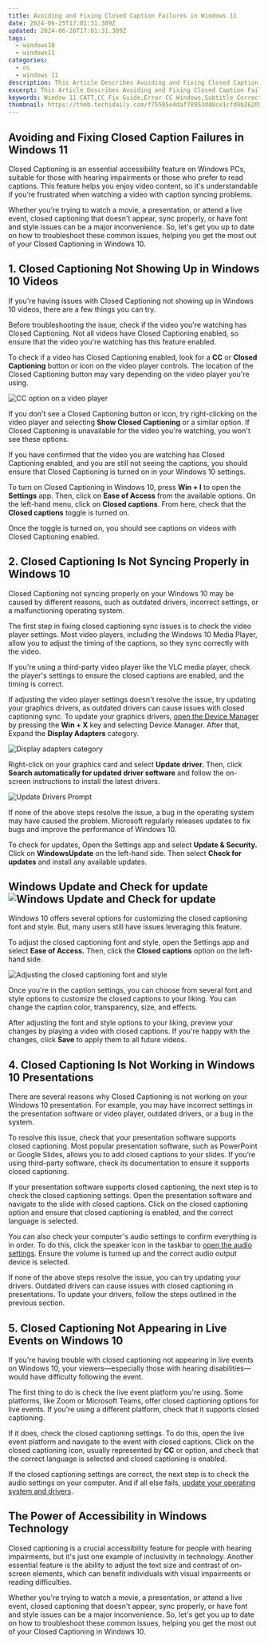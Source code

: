 ```yaml
---
title: Avoiding and Fixing Closed Caption Failures in Windows 11
date: 2024-06-25T17:01:31.389Z
updated: 2024-06-26T17:01:31.389Z
tags:
  - windows10
  - windows11
categories:
  - os
  - windows 11
description: This Article Describes Avoiding and Fixing Closed Caption Failures in Windows 11
excerpt: This Article Describes Avoiding and Fixing Closed Caption Failures in Windows 11
keywords: Window 11 CATT,CC Fix Guide,Error CC Windows,Subtitle Correction,Closed Captioning Tips,CC Failure Solve,Screen Text Fixes
thumbnail: https://thmb.techidaily.com/f75585e4daf78953dd0ce1cfd0b26209fab1e9c588003fe7de564148a8e3e23c.jpg
---
```


## Avoiding and Fixing Closed Caption Failures in Windows 11

 Closed Captioning is an essential accessibility feature on Windows PCs, suitable for those with hearing impairments or those who prefer to read captions. This feature helps you enjoy video content, so it's understandable if you’re frustrated when watching a video with caption syncing problems.

 Whether you're trying to watch a movie, a presentation, or attend a live event, closed captioning that doesn't appear, sync properly, or have font and style issues can be a major inconvenience. So, let's get you up to date on how to troubleshoot these common issues, helping you get the most out of your Closed Captioning in Windows 10\.

## 1\. Closed Captioning Not Showing Up in Windows 10 Videos

 If you're having issues with Closed Captioning not showing up in Windows 10 videos, there are a few things you can try.

 Before troubleshooting the issue, check if the video you're watching has Closed Captioning. Not all videos have Closed Captioning enabled, so ensure that the video you're watching has this feature enabled.

 To check if a video has Closed Captioning enabled, look for a **CC** or **Closed Captioning** button or icon on the video player controls. The location of the Closed Captioning button may vary depending on the video player you're using.

![CC option on a video player](https://static1.makeuseofimages.com/wordpress/wp-content/uploads/2023/06/cc-option-on-a-video-player.jpg)

 If you don't see a Closed Captioning button or icon, try right-clicking on the video player and selecting **Show Closed Captioning** or a similar option. If Closed Captioning is unavailable for the video you're watching, you won't see these options.

 If you have confirmed that the video you are watching has Closed Captioning enabled, and you are still not seeing the captions, you should ensure that Closed Captioning is turned on in your Windows 10 settings.

 To turn on Closed Captioning in Windows 10, press **Win + I** to open the **Settings** app. Then, click on **Ease of Access** from the available options. On the left-hand menu, click on **Closed captions**. From here, check that the **Closed captions** toggle is turned on.

 Once the toggle is turned on, you should see captions on videos with Closed Captioning enabled.

## 2\. Closed Captioning Is Not Syncing Properly in Windows 10

 Closed Captioning not syncing properly on your Windows 10 may be caused by different reasons, such as outdated drivers, incorrect settings, or a malfunctioning operating system.

 The first step in fixing closed captioning sync issues is to check the video player settings. Most video players, including the Windows 10 Media Player, allow you to adjust the timing of the captions, so they sync correctly with the video.

 If you're using a third-party video player like the VLC media player, check the player's settings to ensure the closed captions are enabled, and the timing is correct.

 If adjusting the video player settings doesn't resolve the issue, try updating your graphics drivers, as outdated drivers can cause issues with closed captioning sync. To update your graphics drivers, [open the Device Manager](https://www.makeuseof.com/windows-open-device-manager/) by pressing the **Win + X** key and selecting Device Manager. After that, Expand the **Display Adapters** category.

![Display adapters category](https://static1.makeuseofimages.com/wordpress/wp-content/uploads/2023/06/display-adapters-category.jpg)

 Right-click on your graphics card and select **Update driver.** Then, click **Search automatically for updated driver software** and follow the on-screen instructions to install the latest drivers.

![Update Drivers Prompt](https://static1.makeuseofimages.com/wordpress/wp-content/uploads/2023/06/update-drivers-prompt.jpg)

 If none of the above steps resolve the issue, a bug in the operating system may have caused the problem. Microsoft regularly releases updates to fix bugs and improve the performance of Windows 10\.

 To check for updates, Open the Settings app and select **Update & Security.** Click on **WindowsUpdate** on the left-hand side. Then select **Check for updates** and install any available updates.

## Windows Update and Check for update ![Windows Update and Check for update](https://static0.makeuseofimages.com/wordpress/wp-content/uploads/2023/06/windows-update-and-check-for-update.jpg)

 Windows 10 offers several options for customizing the closed captioning font and style. But, many users still have issues leveraging this feature.

 To adjust the closed captioning font and style, open the Settings app and select **Ease of Access.** Then, click the **Closed captions** option on the left-hand side.

![Adjusting the closed captioning font and style](https://static1.makeuseofimages.com/wordpress/wp-content/uploads/2023/06/adjusting-the-closed-captioning-font-and-style.jpg)

 Once you're in the caption settings, you can choose from several font and style options to customize the closed captions to your liking. You can change the caption color, transparency, size, and effects.

 After adjusting the font and style options to your liking, preview your changes by playing a video with closed captions. If you're happy with the changes, click **Save** to apply them to all future videos.

## 4\. Closed Captioning Is Not Working in Windows 10 Presentations

 There are several reasons why Closed Captioning is not working on your Windows 10 presentation. For example, you may have incorrect settings in the presentation software or video player, outdated drivers, or a bug in the system.

 To resolve this issue, check that your presentation software supports closed captioning. Most popular presentation software, such as PowerPoint or Google Slides, allows you to add closed captions to your slides. If you’re using third-party software, check its documentation to ensure it supports closed captioning.

 If your presentation software supports closed captioning, the next step is to check the closed captioning settings. Open the presentation software and navigate to the slide with closed captions. Click on the closed captioning option and ensure that closed captioning is enabled, and the correct language is selected.

 You can also check your computer's audio settings to confirm everything is in order. To do this, click the speaker icon in the taskbar to [open the audio settings](https://www.makeuseof.com/ways-to-open-sound-settings-windows-pc/). Ensure the volume is turned up and the correct audio output device is selected.

 If none of the above steps resolve the issue, you can try updating your drivers. Outdated drivers can cause issues with closed captioning in presentations. To update your drivers, follow the steps outlined in the previous section.

## 5\. Closed Captioning Not Appearing in Live Events on Windows 10

 If you're having trouble with closed captioning not appearing in live events on Windows 10, your viewers—especially those with hearing disabilities—would have difficulty following the event.

 The first thing to do is check the live event platform you're using. Some platforms, like Zoom or Microsoft Teams, offer closed captioning options for live events. If you're using a different platform, check that it supports closed captioning.

 If it does, check the closed captioning settings. To do this, open the live event platform and navigate to the event with closed captions. Click on the closed captioning icon, usually represented by **CC** or option, and check that the correct language is selected and closed captioning is enabled.

 If the closed captioning settings are correct, the next step is to check the audio settings on your computer. And if all else fails, [update your operating system and drivers](https://www.makeuseof.com/tag/update-windows-software-guide/).

## The Power of Accessibility in Windows Technology

 Closed captioning is a crucial accessibility feature for people with hearing impairments, but it's just one example of inclusivity in technology. Another essential feature is the ability to adjust the text size and contrast of on-screen elements, which can benefit individuals with visual impairments or reading difficulties.

 Whether you're trying to watch a movie, a presentation, or attend a live event, closed captioning that doesn't appear, sync properly, or have font and style issues can be a major inconvenience. So, let's get you up to date on how to troubleshoot these common issues, helping you get the most out of your Closed Captioning in Windows 10\.



<ins class="adsbygoogle"
      style="display:block"
      data-ad-client="ca-pub-7571918770474297"
      data-ad-slot="8358498916"
      data-ad-format="auto"
      data-full-width-responsive="true"></ins>